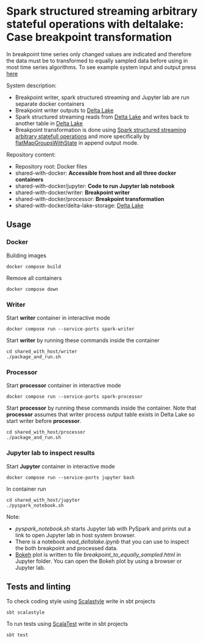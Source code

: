 # Spark structured streaming arbitrary stateful operations with deltalake: <br> Case breakpoint transformation

In breakpoint time series only changed values are indicated and therefore the data must be to transformed to equally sampled data before using in most time series algorithms. To see example system input and output press [here](https://kaskeaja.github.io/spark-stateful-streaming/breakpoint_to_equally_sampled.html) 

System description:
* Breakpoint writer, spark structured streaming and Jupyter lab are run separate docker containers
* Breakpoint writer outputs to [Delta Lake](https://delta.io/)
* Spark structured streaming reads from [Delta Lake](https://delta.io/) and writes back to another table in [Delta Lake](https://delta.io/)
* Breakpoint transformation is done using [Spark structured streaming arbitrary statefull operations](https://spark.apache.org/docs/latest/structured-streaming-programming-guide.html#arbitrary-stateful-operations) and more specifically by [flatMapGroupsWithState](https://jaceklaskowski.gitbooks.io/spark-structured-streaming/content/spark-sql-streaming-KeyValueGroupedDataset-flatMapGroupsWithState.html) in append output mode.

Repository content:
* Repository root: Docker files
* shared-with-docker: **Accessible from host and all three docker containers**
* shared-with-docker/jupyter: **Code to run Jupyter lab notebook**
* shared-with-docker/writer: **Breakpoint writer**
* shared-with-docker/processor: **Breakpoint transformation**
* shared-with-docker/delta-lake-storage: [Delta Lake](https://delta.io/)

## Usage

### Docker
Building images
```
docker compose build
```

Remove all containers
```
docker compose down
```

### Writer
Start **writer** container in interactive mode
```
docker compose run --service-ports spark-writer
```

Start **writer** by running these commands inside the container
```
cd shared_with_host/writer
./package_and_run.sh
```

### Processor
Start **processor** container in interactive mode
```
docker compose run --service-ports spark-processor
```

Start **processor** by running these commands inside the container. Note that **processor** assumes that writer process output table exists in Delta Lake so start writer before **processor**.
```
cd shared_with_host/processor
./package_and_run.sh
```

### Jupyter lab to inspect results
Start **Jupyter** container in interactive mode
```
docker compose run --service-ports jupyter bash
```

In container run
```
cd shared_with_host/jupyter
./pyspark_notebook.sh
```

Note:
* *pyspark_notebook.sh* starts Jupyter lab with PySpark and prints out a link to open Jupyter lab in host system browser.
* There is a notebook *read_deltalake.ipynb* that you can use to inspect the both breakpoint and processed data.
* [Bokeh](https://bokeh.org/) plot is written to file *breakpoint_to_equally_sampled.html* in Jupyter folder. You can open the Bokeh plot by using a browser or Jupyter lab.


## Tests and linting

To check coding style using [Scalastyle](http://www.scalastyle.org) write in sbt projects
```
sbt scalastyle
```

To run tests using [ScalaTest](https://www.scalatest.org/) write in sbt projects
```
sbt test
```
